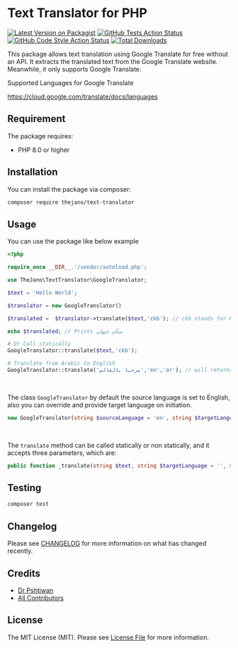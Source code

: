 
# Text Translator for PHP

[![Latest Version on Packagist](https://img.shields.io/packagist/v/thejano/text-translator.svg?style=flat-square)](https://packagist.org/packages/thejano/text-translator)
[![GitHub Tests Action Status](https://img.shields.io/github/workflow/status/thejano/text-translator/run-tests?label=tests)](https://github.com/thejano/text-translator/actions?query=workflow%3Arun-tests+branch%3Amain)
[![GitHub Code Style Action Status](https://img.shields.io/github/workflow/status/thejano/text-translator/Check%20&%20fix%20styling?label=code%20style)](https://github.com/thejano/text-translator/actions?query=workflow%3A"Check+%26+fix+styling"+branch%3Amain)
[![Total Downloads](https://img.shields.io/packagist/dt/thejano/text-translator.svg?style=flat-square)](https://packagist.org/packages/thejano/text-translator)


This package allows text translation using Google Translate for free without an API. It extracts the translated text from the Google Translate website. Meanwhile, it only supports Google Translate.

Supported Languages for Google Translate

https://cloud.google.com/translate/docs/languages


## Requirement

The package requires:
- PHP 8.0 or higher


## Installation

You can install the package via composer:

```bash
composer require thejano/text-translator
```

## Usage
You can use the package like below example
```php
<?php

require_once __DIR__.'/vendor/autoload.php';

use TheJano\TextTranslator\GoogleTranslator;

$text = 'Hello World';

$translator = new GoogleTranslator()

$translated =  $translator->translate($text,'ckb'); // ckb stands for Kurdish Sorani language 

echo $translated; // Prints سڵاو جیهان

# Or Call statically
GoogleTranslator::translate($text,'ckb'); 

# Translate from Arabic to English 
GoogleTranslator::translate('مرحبا بالعالم','en','ar'); // will returns Hello World


```
<br>

The class `GoogleTranslator` by default the source language is set to English, also you can override and provide target language on initiation.
```php
new GoogleTranslator(string $sourceLanguage = 'en', string $targetLanguage = '')
```
<br>

The `translate` method can be called statically or non statically, and it accepts three parameters, which are:
```php
public function _translate(string $text, string $targetLanguage = '', string $sourceLanguage = ''): string;
```



## Testing

```bash
composer test
```
## Changelog

Please see [CHANGELOG](CHANGELOG.md) for more information on what has changed recently.

## Credits

- [Dr Pshtiwan](https://github.com/drpshtiwan)
- [All Contributors](../../contributors)

## License

The MIT License (MIT). Please see [License File](LICENSE.md) for more information.


